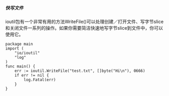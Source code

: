 ##### 快写文件
ioutil包有一个非常有用的方法WriteFile()可以处理创建／打开文件、写字节slice和关闭文件一系列的操作。如果你需要简洁快速地写字节slice到文件中，你可以使用它。

    package main
    import (
        "io/ioutil"
        "log"
    )
    func main() {
        err := ioutil.WriteFile("test.txt", []byte("Hi\n"), 0666)
        if err != nil {
            log.Fatal(err)
        }
    }